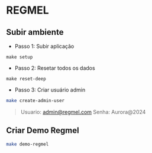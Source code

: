 # REGMEL

## Subir ambiente

- Passo 1: Subir aplicação
```shell
make setup
```

- Passo 2: Resetar todos os dados
```
make reset-deep
```

- Passo 3: Criar usuário admin

```bash
make create-admin-user
```


> Usuario: admin@regmel.com
> Senha: Aurora@2024


## Criar Demo Regmel

```bash
make demo-regmel
```